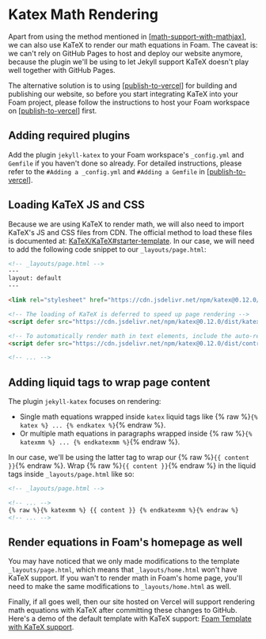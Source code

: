 # Katex Math Rendering

Apart from using the method mentioned in [[math-support-with-mathjax]], we can also use KaTeX to render our math equations in Foam. The caveat is: we can't rely on GitHub Pages to host and deploy our website anymore, because the plugin we'll be using to let Jekyll support KaTeX doesn't play well together with GitHub Pages.

The alternative solution is to using [[publish-to-vercel]] for building and publishing our website, so before you start integrating KaTeX into your Foam project, please follow the instructions to host your Foam workspace on [[publish-to-vercel]] first.

## Adding required plugins

Add the plugin `jekyll-katex` to your Foam workspace's `_config.yml` and `Gemfile` if you haven't done so already. For detailed instructions, please refer to the `#Adding a _config.yml` and `#Adding a Gemfile` in [[publish-to-vercel]].

## Loading KaTeX JS and CSS

Because we are using KaTeX to render math, we will also need to import KaTeX's JS and CSS files from CDN. The official method to load these files is documented at: [KaTeX/KaTeX#starter-template](https://github.com/KaTeX/KaTeX#starter-template). In our case, we will need to add the following code snippet to our `_layouts/page.html`:

```html
<!-- _layouts/page.html -->
---
layout: default
---

<link rel="stylesheet" href="https://cdn.jsdelivr.net/npm/katex@0.12.0/dist/katex.min.css" integrity="sha384-AfEj0r4/OFrOo5t7NnNe46zW/tFgW6x/bCJG8FqQCEo3+Aro6EYUG4+cU+KJWu/X" crossorigin="anonymous">

<!-- The loading of KaTeX is deferred to speed up page rendering -->
<script defer src="https://cdn.jsdelivr.net/npm/katex@0.12.0/dist/katex.min.js" integrity="sha384-g7c+Jr9ZivxKLnZTDUhnkOnsh30B4H0rpLUpJ4jAIKs4fnJI+sEnkvrMWph2EDg4" crossorigin="anonymous"></script>

<!-- To automatically render math in text elements, include the auto-render extension: -->
<script defer src="https://cdn.jsdelivr.net/npm/katex@0.12.0/dist/contrib/auto-render.min.js" integrity="sha384-mll67QQFJfxn0IYznZYonOWZ644AWYC+Pt2cHqMaRhXVrursRwvLnLaebdGIlYNa" crossorigin="anonymous" onload="renderMathInElement(document.body);"></script>

<!-- ... -->
```

## Adding liquid tags to wrap page content

The plugin `jekyll-katex` focuses on rendering:

- Single math equations wrapped inside `katex` liquid tags like {% raw %}`{% katex %} ... {% endkatex %}`{% endraw %}.
- Or multiple math equations in paragraphs wrapped inside {% raw %}`{% katexmm %} ... {% endkatexmm %}`{% endraw %}.

In our case, we'll be using the latter tag to wrap our {% raw %}`{{ content }}`{% endraw %}. Wrap {% raw %}`{{ content }}`{% endraw %} in the liquid tags inside `_layouts/page.html` like so:

```html
<!-- _layouts/page.html -->

<!-- ... -->
{% raw %}{% katexmm %} {{ content }} {% endkatexmm %}{% endraw %}
<!-- ... -->
```

## Render equations in Foam's homepage as well

You may have noticed that we only made modifications to the template `_layouts/page.html`, which means that `_layouts/home.html` won't have KaTeX support. If you wan't to render math in Foam's home page, you'll need to make the same modifications to `_layouts/home.html` as well.

Finally, if all goes well, then our site hosted on Vercel will support rendering math equations with KaTeX after committing these changes to GitHub. Here's a demo of the default template with KaTeX support: [Foam Template with KaTeX support](https://foam-template.vercel.app/).

[//begin]: # "Autogenerated link references for markdown compatibility"
[math-support-with-mathjax]: math-support-with-mathjax.md "Math Support"
[publish-to-vercel]: publish-to-vercel.md "Publish to Vercel"
[//end]: # "Autogenerated link references"
